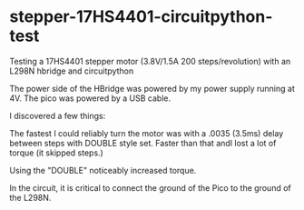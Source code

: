 # stepper-17HS4401-circuitpython-test
Testing a 17HS4401 stepper motor (3.8V/1.5A 200 steps/revolution) with an L298N hbridge and circuitpython

The power side of the HBridge was powered by my power supply running at 4V.  The pico was powered by a USB cable.

I discovered a few things:

The fastest I could reliably turn the motor was with a .0035 (3.5ms) delay between steps with DOUBLE style set.  Faster than that andI lost a lot of torque (it skipped steps.)

Using the "DOUBLE" noticeably increased torque.

In the circuit, it is critical to connect the ground of the Pico to the ground of the L298N.
